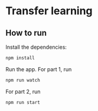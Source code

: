 # Transfer learning

## How to run

Install the dependencies:

```bash
npm install
```

Run the app. For part 1, run

```bash
npm run watch
```

For part 2, run

```bash
npm run start
```
